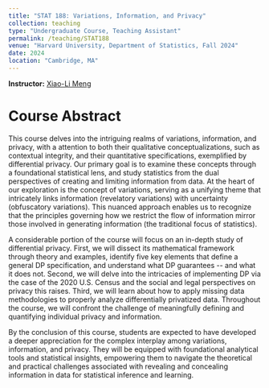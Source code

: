 ```yaml
---
title: "STAT 188: Variations, Information, and Privacy"
collection: teaching
type: "Undergraduate Course, Teaching Assistant"
permalink: /teaching/STAT188
venue: "Harvard University, Department of Statistics, Fall 2024"
date: 2024
location: "Cambridge, MA"
---
```

**Instructor:** [Xiao-Li Meng](https://statistics.fas.harvard.edu/people/xiao-li-meng) 

Course Abstract
======
This course delves into the intriguing realms of variations, information, and privacy, with a attention to both their qualitative conceptualizations, such as contextual integrity, and their quantitative specifications, exemplified by differential privacy. Our primary goal is to examine these concepts through a foundational statistical lens, and study statistics from the dual perspectives of creating and limiting information from data. At the heart of our exploration is the concept of variations, serving as a unifying theme that intricately links information (revelatory variations) with uncertainty (obfuscatory variations). This nuanced approach enables us to recognize that the principles governing how we restrict the flow of information mirror those involved in generating information (the traditional focus of statistics).


A considerable portion of the course will focus on an in-depth study of differential privacy. First, we will
dissect its mathematical framework through theory and examples, identify five key elements that define a general DP specification, and understand what DP guarantees -- and what it does not. Second, we will delve into the intricacies of implementing DP via the case of the 2020 U.S. Census and the social and legal perspectives on privacy this raises. Third, we will learn about how to apply missing data methodologies to properly analyze differentially privatized data. Throughout the course, we will confront the challenge of meaningfully defining and quantifying individual privacy and information.


By the conclusion of this course, students are expected to have developed a deeper appreciation for the complex interplay among variations, information, and privacy. They will be equipped with foundational analytical tools and statistical insights, empowering them to navigate the theoretical and practical challenges associated with revealing and concealing information in data for statistical inference and learning.



 
